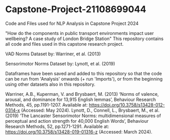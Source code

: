 # Capstone-Project-21108699044
Code and Files used for NLP Analysis in Capstone Project 2024

"How do the components in public transport environments impact user wellbeing? A case study of London Bridge Station"
This repository contains all code and files used in this capstone research project.

VAD Norms Dataset by: Warriner, et al. (2013)

Sensorimotor Norms Dataset by: Lynott, et al. (2019)

Dataframes have been saved and added to this repository so that the code can be run from 'Analysis' onwards (+ run 'Imports'), or from the beginning using other datasets also in this repository.




Warriner, A.B., Kuperman, V. and Brysbaert, M. (2013) ‘Norms of valence, arousal, and dominance for 13,915 English lemmas’, Behaviour Research Methods, 45, pp.1191-1207. Available at: https://doi.org/10.3758/s13428-012-0314-x (Accessed: May 2024).
Lynott, D., Connell, L., Brysbaert, M., et al. (2019) ‘The Lancaster Sensorimotor Norms: multidimensional measures of perceptual and action strength for 40,000 English Words’, Behaviour Research Methods, 52, pp.1271-1291. Available at: https://doi.org/10.3758/s13428-019-01316-z (Accessed: March 2024).
